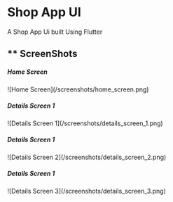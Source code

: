 <h1> Shop App UI </h1>

A Shop App Ui built Using Flutter

<h2> ** ScreenShots </h2>

<h5> Home Screen </h5>
![Home Screen](/screenshots/home_screen.png)

<h5> Details Screen 1 </h5>
![Details Screen 1](/screenshots/details_screen_1.png)

<h5> Details Screen 1 </h5>
![Details Screen 2](/screenshots/details_screen_2.png)

<h5> Details Screen 1 </h5>
![Details Screen 3](/screenshots/details_screen_3.png)

